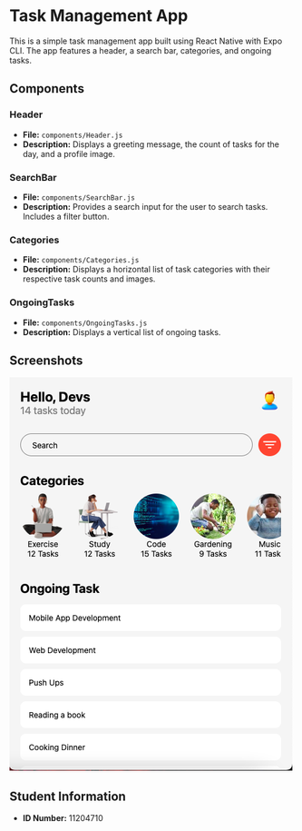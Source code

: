 # Task Management App

This is a simple task management app built using React Native with Expo CLI. The app features a header, a search bar, categories, and ongoing tasks.

## Components

### Header
- **File:** `components/Header.js`
- **Description:** 
  Displays a greeting message, the count of tasks for the day, and a profile image.

### SearchBar
- **File:** `components/SearchBar.js`
- **Description:** 
  Provides a search input for the user to search tasks. Includes a filter button.

### Categories
- **File:** `components/Categories.js`
- **Description:** 
  Displays a horizontal list of task categories with their respective task counts and images.

### OngoingTasks
- **File:** `components/OngoingTasks.js`
- **Description:** 
  Displays a vertical list of ongoing tasks.

## Screenshots
![Screenshot 1](Screenshot.png)


## Student Information

- **ID Number:** 11204710
